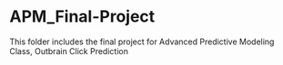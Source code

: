 # APM_Final-Project
This folder includes the final project for Advanced Predictive Modeling Class, Outbrain Click Prediction
